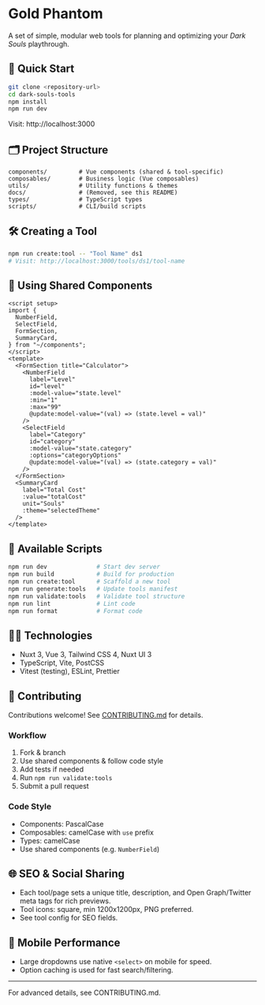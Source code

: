 # Gold Phantom

A set of simple, modular web tools for planning and optimizing your _Dark Souls_ playthrough.

## 🚀 Quick Start

```bash
git clone <repository-url>
cd dark-souls-tools
npm install
npm run dev
```

Visit: http://localhost:3000

## 🗂️ Project Structure

```
components/         # Vue components (shared & tool-specific)
composables/        # Business logic (Vue composables)
utils/              # Utility functions & themes
docs/               # (Removed, see this README)
types/              # TypeScript types
scripts/            # CLI/build scripts
```

## 🛠️ Creating a Tool

```bash
npm run create:tool -- "Tool Name" ds1
# Visit: http://localhost:3000/tools/ds1/tool-name
```

## 🧩 Using Shared Components

```vue
<script setup>
import {
  NumberField,
  SelectField,
  FormSection,
  SummaryCard,
} from "~/components";
</script>
<template>
  <FormSection title="Calculator">
    <NumberField
      label="Level"
      id="level"
      :model-value="state.level"
      :min="1"
      :max="99"
      @update:model-value="(val) => (state.level = val)"
    />
    <SelectField
      label="Category"
      id="category"
      :model-value="state.category"
      :options="categoryOptions"
      @update:model-value="(val) => (state.category = val)"
    />
  </FormSection>
  <SummaryCard
    label="Total Cost"
    :value="totalCost"
    unit="Souls"
    :theme="selectedTheme"
  />
</template>
```

## 📜 Available Scripts

```bash
npm run dev              # Start dev server
npm run build            # Build for production
npm run create:tool      # Scaffold a new tool
npm run generate:tools   # Update tools manifest
npm run validate:tools   # Validate tool structure
npm run lint             # Lint code
npm run format           # Format code
```

## 🧑‍💻 Technologies

- Nuxt 3, Vue 3, Tailwind CSS 4, Nuxt UI 3
- TypeScript, Vite, PostCSS
- Vitest (testing), ESLint, Prettier

## 🤝 Contributing

Contributions welcome! See [CONTRIBUTING.md](CONTRIBUTING.md) for details.

### Workflow

1. Fork & branch
2. Use shared components & follow code style
3. Add tests if needed
4. Run `npm run validate:tools`
5. Submit a pull request

### Code Style

- Components: PascalCase
- Composables: camelCase with `use` prefix
- Types: camelCase
- Use shared components (e.g. `NumberField`)

## 🌐 SEO & Social Sharing

- Each tool/page sets a unique title, description, and Open Graph/Twitter meta tags for rich previews.
- Tool icons: square, min 1200x1200px, PNG preferred.
- See tool config for SEO fields.

## 📱 Mobile Performance

- Large dropdowns use native `<select>` on mobile for speed.
- Option caching is used for fast search/filtering.

---

For advanced details, see CONTRIBUTING.md.
